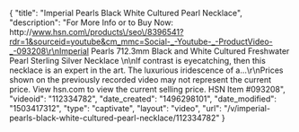 {
    "title": "Imperial Pearls Black   White Cultured Pearl  Necklace",
    "description": "For More Info or to Buy Now: http:\/\/www.hsn.com\/products\/seo\/8396541?rdr=1&sourceid=youtube&cm_mmc=Social-_-Youtube-_-ProductVideo-_-093208\r\nImperial Pearls 712.3mm Black and White Cultured Freshwater Pearl Sterling Silver Necklace \n\nIf contrast is eyecatching, then this necklace is an expert in the art. The luxurious iridescence of a...\r\nPrices shown on the previously recorded video may not represent the current price.  View hsn.com to view the current selling price. HSN Item #093208",
    "videoid": "112334782",
    "date_created": "1496298101",
    "date_modified": "1503417312",
    "type": "captivate",
    "layout": "video",
    "url": "\/v\/imperial-pearls-black-white-cultured-pearl-necklace\/112334782"
}